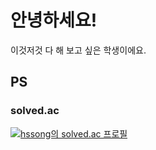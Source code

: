 # 안녕하세요!
이것저것 다 해 보고 싶은 학생이에요.

## PS
### solved.ac
[![hssong의 solved.ac 프로필](http://mazassumnida.wtf/api/v2/generate_badge?boj=hssong)](https://solved.ac/hssong)

<!--
**HsSong-97/HsSong-97** is a ✨ _special_ ✨ repository because its `README.md` (this file) appears on your GitHub profile.

Here are some ideas to get you started:

- 🔭 I’m currently working on ...
- 🌱 I’m currently learning ...
- 👯 I’m looking to collaborate on ...
- 🤔 I’m looking for help with ...
- 💬 Ask me about ...
- 📫 How to reach me: ...
- 😄 Pronouns: ...
- ⚡ Fun fact: ...
-->

